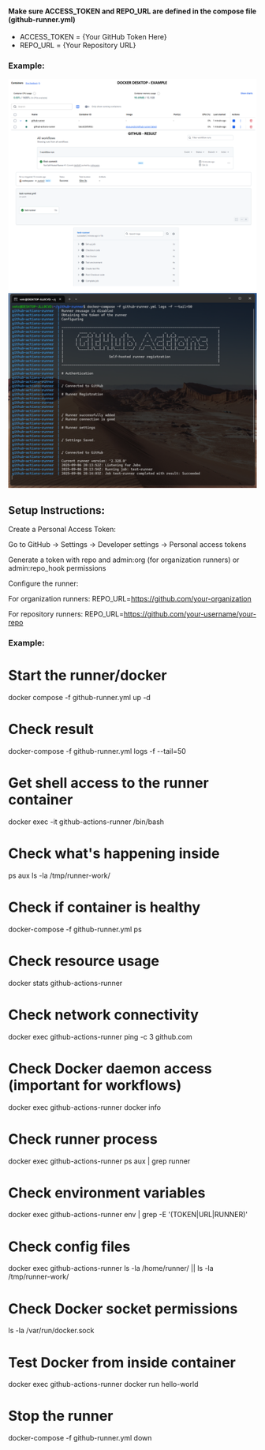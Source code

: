 #### Make sure <strong>ACCESS_TOKEN</strong> and <strong>REPO_URL</strong> are defined in the compose file (github-runner.yml)

- ACCESS_TOKEN = {Your GitHub Token Here}
- REPO_URL = {Your Repository URL}

### Example:
<img src="img/github-runner-1.png" />

<img src="img/github-runner-2.png" />

## Setup Instructions:
Create a Personal Access Token:

Go to GitHub → Settings → Developer settings → Personal access tokens

Generate a token with repo and admin:org (for organization runners) or admin:repo_hook permissions

Configure the runner:

For organization runners: REPO_URL=https://github.com/your-organization

For repository runners: REPO_URL=https://github.com/your-username/your-repo

### Example:

# Start the runner/docker
docker compose -f github-runner.yml up -d

# Check result
docker-compose -f github-runner.yml logs -f --tail=50

# Get shell access to the runner container
docker exec -it github-actions-runner /bin/bash

# Check what's happening inside
ps aux
ls -la /tmp/runner-work/

# Check if container is healthy
docker-compose -f github-runner.yml ps

# Check resource usage
docker stats github-actions-runner

# Check network connectivity
docker exec github-actions-runner ping -c 3 github.com

# Check Docker daemon access (important for workflows)
docker exec github-actions-runner docker info

# Check runner process
docker exec github-actions-runner ps aux | grep runner

# Check environment variables
docker exec github-actions-runner env | grep -E '(TOKEN|URL|RUNNER)'

# Check config files
docker exec github-actions-runner ls -la /home/runner/ || ls -la /tmp/runner-work/

# Check Docker socket permissions
ls -la /var/run/docker.sock

# Test Docker from inside container
docker exec github-actions-runner docker run hello-world

# Stop the runner
docker-compose -f github-runner.yml down